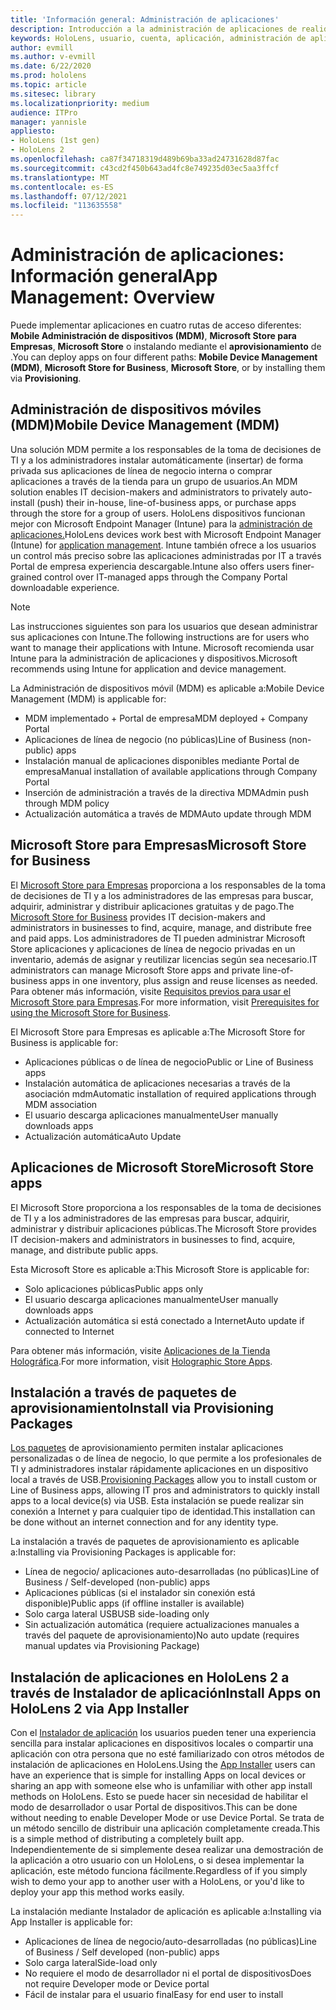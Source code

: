 ```yaml
---
title: 'Información general: Administración de aplicaciones'
description: Introducción a la administración de aplicaciones de realidad mixta con administración de dispositivos móviles, Microsoft Store para empresas y paquetes de aprovisionamiento.
keywords: HoloLens, usuario, cuenta, aplicación, administración de aplicaciones,
author: evmill
ms.author: v-evmill
ms.date: 6/22/2020
ms.prod: hololens
ms.topic: article
ms.sitesec: library
ms.localizationpriority: medium
audience: ITPro
manager: yannisle
appliesto:
- HoloLens (1st gen)
- HoloLens 2
ms.openlocfilehash: ca87f34718319d489b69ba33ad24731628d87fac
ms.sourcegitcommit: c43cd2f450b643ad4fc8e749235d03ec5aa3ffcf
ms.translationtype: MT
ms.contentlocale: es-ES
ms.lasthandoff: 07/12/2021
ms.locfileid: "113635558"
---
```

# <a name="app-management-overview"></a><span data-ttu-id="e051a-104">Administración de aplicaciones: Información general</span><span class="sxs-lookup"><span data-stu-id="e051a-104">App Management: Overview</span></span>

<span data-ttu-id="e051a-105">Puede implementar aplicaciones en cuatro rutas de acceso diferentes: **Mobile Administración de dispositivos (MDM)**, **Microsoft Store para Empresas**, **Microsoft Store** o instalando mediante el **aprovisionamiento** de .</span><span class="sxs-lookup"><span data-stu-id="e051a-105">You can deploy apps on four different paths: **Mobile Device Management (MDM)**, **Microsoft Store for Business**, **Microsoft Store**, or by installing them via **Provisioning**.</span></span>

## <a name="mobile-device-management-mdm"></a><span data-ttu-id="e051a-106">Administración de dispositivos móviles (MDM)</span><span class="sxs-lookup"><span data-stu-id="e051a-106">Mobile Device Management (MDM)</span></span>

<span data-ttu-id="e051a-107">Una solución MDM permite a los responsables de la toma de decisiones de TI y a los administradores instalar automáticamente (insertar) de forma privada sus aplicaciones de línea de negocio interna o comprar aplicaciones a través de la tienda para un grupo de usuarios.</span><span class="sxs-lookup"><span data-stu-id="e051a-107">An MDM solution enables IT decision-makers and administrators to privately auto-install (push) their in-house, line-of-business apps, or purchase apps through the store for a group of users.</span></span> <span data-ttu-id="e051a-108">HoloLens dispositivos funcionan mejor con Microsoft Endpoint Manager (Intune) para la [administración de aplicaciones.](app-deploy-intune.md)</span><span class="sxs-lookup"><span data-stu-id="e051a-108">HoloLens devices work best with Microsoft Endpoint Manager (Intune) for [application management](app-deploy-intune.md).</span></span> <span data-ttu-id="e051a-109">Intune también ofrece a los usuarios un control más preciso sobre las aplicaciones administradas por IT a través Portal de empresa experiencia descargable.</span><span class="sxs-lookup"><span data-stu-id="e051a-109">Intune also offers users finer-grained control over IT-managed apps through the Company Portal downloadable experience.</span></span>

> [!NOTE]
> <span data-ttu-id="e051a-110">Las instrucciones siguientes son para los usuarios que desean administrar sus aplicaciones con Intune.</span><span class="sxs-lookup"><span data-stu-id="e051a-110">The following instructions are for users who want to manage their applications with Intune.</span></span> <span data-ttu-id="e051a-111">Microsoft recomienda usar Intune para la administración de aplicaciones y dispositivos.</span><span class="sxs-lookup"><span data-stu-id="e051a-111">Microsoft recommends using Intune for application and device management.</span></span>

<span data-ttu-id="e051a-112">La Administración de dispositivos móvil (MDM) es aplicable a:</span><span class="sxs-lookup"><span data-stu-id="e051a-112">Mobile Device Management (MDM) is applicable for:</span></span>

* <span data-ttu-id="e051a-113">MDM implementado + Portal de empresa</span><span class="sxs-lookup"><span data-stu-id="e051a-113">MDM deployed + Company Portal</span></span>
* <span data-ttu-id="e051a-114">Aplicaciones de línea de negocio (no públicas)</span><span class="sxs-lookup"><span data-stu-id="e051a-114">Line of Business (non-public) apps</span></span>
* <span data-ttu-id="e051a-115">Instalación manual de aplicaciones disponibles mediante Portal de empresa</span><span class="sxs-lookup"><span data-stu-id="e051a-115">Manual installation of available applications through Company Portal</span></span>
* <span data-ttu-id="e051a-116">Inserción de administración a través de la directiva MDM</span><span class="sxs-lookup"><span data-stu-id="e051a-116">Admin push through MDM policy</span></span>
* <span data-ttu-id="e051a-117">Actualización automática a través de MDM</span><span class="sxs-lookup"><span data-stu-id="e051a-117">Auto update through MDM</span></span>

## <a name="microsoft-store-for-business"></a><span data-ttu-id="e051a-118">Microsoft Store para Empresas</span><span class="sxs-lookup"><span data-stu-id="e051a-118">Microsoft Store for Business</span></span>

<span data-ttu-id="e051a-119">El [Microsoft Store para Empresas](app-deploy-store-business.md) proporciona a los responsables de la toma de decisiones de TI y a los administradores de las empresas para buscar, adquirir, administrar y distribuir aplicaciones gratuitas y de pago.</span><span class="sxs-lookup"><span data-stu-id="e051a-119">The [Microsoft Store for Business](app-deploy-store-business.md) provides IT decision-makers and administrators in businesses to find, acquire, manage, and distribute free and paid apps.</span></span> <span data-ttu-id="e051a-120">Los administradores de TI pueden administrar Microsoft Store aplicaciones y aplicaciones de línea de negocio privadas en un inventario, además de asignar y reutilizar licencias según sea necesario.</span><span class="sxs-lookup"><span data-stu-id="e051a-120">IT administrators can manage Microsoft Store apps and private line-of-business apps in one inventory, plus assign and reuse licenses as needed.</span></span> <span data-ttu-id="e051a-121">Para obtener más información, visite [Requisitos previos para usar el Microsoft Store para Empresas](/microsoft-store/prerequisites-microsoft-store-for-business).</span><span class="sxs-lookup"><span data-stu-id="e051a-121">For more information, visit [Prerequisites for using the Microsoft Store for Business](/microsoft-store/prerequisites-microsoft-store-for-business).</span></span>

<span data-ttu-id="e051a-122">El Microsoft Store para Empresas es aplicable a:</span><span class="sxs-lookup"><span data-stu-id="e051a-122">The Microsoft Store for Business is applicable for:</span></span>

* <span data-ttu-id="e051a-123">Aplicaciones públicas o de línea de negocio</span><span class="sxs-lookup"><span data-stu-id="e051a-123">Public or Line of Business apps</span></span>
* <span data-ttu-id="e051a-124">Instalación automática de aplicaciones necesarias a través de la asociación mdm</span><span class="sxs-lookup"><span data-stu-id="e051a-124">Automatic installation of required applications through MDM association</span></span>
* <span data-ttu-id="e051a-125">El usuario descarga aplicaciones manualmente</span><span class="sxs-lookup"><span data-stu-id="e051a-125">User manually downloads apps</span></span>
* <span data-ttu-id="e051a-126">Actualización automática</span><span class="sxs-lookup"><span data-stu-id="e051a-126">Auto Update</span></span>

## <a name="microsoft-store-apps"></a><span data-ttu-id="e051a-127">Aplicaciones de Microsoft Store</span><span class="sxs-lookup"><span data-stu-id="e051a-127">Microsoft Store apps</span></span>

<span data-ttu-id="e051a-128">El Microsoft Store proporciona a los responsables de la toma de decisiones de TI y a los administradores de las empresas para buscar, adquirir, administrar y distribuir aplicaciones públicas.</span><span class="sxs-lookup"><span data-stu-id="e051a-128">The Microsoft Store provides IT decision-makers and administrators in businesses to find, acquire, manage, and distribute public apps.</span></span>

<span data-ttu-id="e051a-129">Esta Microsoft Store es aplicable a:</span><span class="sxs-lookup"><span data-stu-id="e051a-129">This Microsoft Store is applicable for:</span></span>

* <span data-ttu-id="e051a-130">Solo aplicaciones públicas</span><span class="sxs-lookup"><span data-stu-id="e051a-130">Public apps only</span></span>
* <span data-ttu-id="e051a-131">El usuario descarga aplicaciones manualmente</span><span class="sxs-lookup"><span data-stu-id="e051a-131">User manually downloads apps</span></span>
* <span data-ttu-id="e051a-132">Actualización automática si está conectado a Internet</span><span class="sxs-lookup"><span data-stu-id="e051a-132">Auto update if connected to Internet</span></span>

<span data-ttu-id="e051a-133">Para obtener más información, visite [Aplicaciones de la Tienda Holográfica](/hololens/holographic-store-apps).</span><span class="sxs-lookup"><span data-stu-id="e051a-133">For more information, visit [Holographic Store Apps](/hololens/holographic-store-apps).</span></span>

## <a name="install-via-provisioning-packages"></a><span data-ttu-id="e051a-134">Instalación a través de paquetes de aprovisionamiento</span><span class="sxs-lookup"><span data-stu-id="e051a-134">Install via Provisioning Packages</span></span>

<span data-ttu-id="e051a-135">[Los paquetes](app-deploy-provisioning-package.md) de aprovisionamiento permiten instalar aplicaciones personalizadas o de línea de negocio, lo que permite a los profesionales de TI y administradores instalar rápidamente aplicaciones en un dispositivo local a través de USB.</span><span class="sxs-lookup"><span data-stu-id="e051a-135">[Provisioning Packages](app-deploy-provisioning-package.md) allow you to install custom or Line of Business apps, allowing IT pros and administrators to quickly install apps to a local device(s) via USB.</span></span> <span data-ttu-id="e051a-136">Esta instalación se puede realizar sin conexión a Internet y para cualquier tipo de identidad.</span><span class="sxs-lookup"><span data-stu-id="e051a-136">This installation can be done without an internet connection and for any identity type.</span></span>

<span data-ttu-id="e051a-137">La instalación a través de paquetes de aprovisionamiento es aplicable a:</span><span class="sxs-lookup"><span data-stu-id="e051a-137">Installing via Provisioning Packages is applicable for:</span></span>

* <span data-ttu-id="e051a-138">Línea de negocio/ aplicaciones auto-desarrolladas (no públicas)</span><span class="sxs-lookup"><span data-stu-id="e051a-138">Line of Business / Self-developed (non-public) apps</span></span>
* <span data-ttu-id="e051a-139">Aplicaciones públicas (si el instalador sin conexión está disponible)</span><span class="sxs-lookup"><span data-stu-id="e051a-139">Public apps (if offline installer is available)</span></span>
* <span data-ttu-id="e051a-140">Solo carga lateral USB</span><span class="sxs-lookup"><span data-stu-id="e051a-140">USB side-loading only</span></span>
* <span data-ttu-id="e051a-141">Sin actualización automática (requiere actualizaciones manuales a través del paquete de aprovisionamiento)</span><span class="sxs-lookup"><span data-stu-id="e051a-141">No auto update (requires manual updates via Provisioning Package)</span></span>

## <a name="install-apps-on-hololens-2-via-app-installer"></a><span data-ttu-id="e051a-142">Instalación de aplicaciones en HoloLens 2 a través de Instalador de aplicación</span><span class="sxs-lookup"><span data-stu-id="e051a-142">Install Apps on HoloLens 2 via App Installer</span></span>

<span data-ttu-id="e051a-143">Con el [Instalador de aplicación](app-deploy-app-installer.md) los usuarios pueden tener una experiencia sencilla para instalar aplicaciones en dispositivos locales o compartir una aplicación con otra persona que no esté familiarizado con otros métodos de instalación de aplicaciones en HoloLens.</span><span class="sxs-lookup"><span data-stu-id="e051a-143">Using the [App Installer](app-deploy-app-installer.md) users can have an experience that is simple for installing Apps on local devices or sharing an app with someone else who is unfamiliar with other app install methods on HoloLens.</span></span> <span data-ttu-id="e051a-144">Esto se puede hacer sin necesidad de habilitar el modo de desarrollador o usar Portal de dispositivos.</span><span class="sxs-lookup"><span data-stu-id="e051a-144">This can be done without needing to enable Developer Mode or use Device Portal.</span></span> <span data-ttu-id="e051a-145">Se trata de un método sencillo de distribuir una aplicación completamente creada.</span><span class="sxs-lookup"><span data-stu-id="e051a-145">This is a simple method of distributing a completely built app.</span></span> <span data-ttu-id="e051a-146">Independientemente de si simplemente desea realizar una demostración de la aplicación a otro usuario con un HoloLens, o si desea implementar la aplicación, este método funciona fácilmente.</span><span class="sxs-lookup"><span data-stu-id="e051a-146">Regardless of if you simply wish to demo your app to another user with a HoloLens, or you'd like to deploy your app this method works easily.</span></span>

<span data-ttu-id="e051a-147">La instalación mediante Instalador de aplicación es aplicable a:</span><span class="sxs-lookup"><span data-stu-id="e051a-147">Installing via App Installer is applicable for:</span></span>

* <span data-ttu-id="e051a-148">Aplicaciones de línea de negocio/auto-desarrolladas (no públicas)</span><span class="sxs-lookup"><span data-stu-id="e051a-148">Line of Business / Self developed (non-public) apps</span></span>
* <span data-ttu-id="e051a-149">Solo carga lateral</span><span class="sxs-lookup"><span data-stu-id="e051a-149">Side-load only</span></span>
* <span data-ttu-id="e051a-150">No requiere el modo de desarrollador ni el portal de dispositivos</span><span class="sxs-lookup"><span data-stu-id="e051a-150">Does not require Developer mode or Device portal</span></span>
* <span data-ttu-id="e051a-151">Fácil de instalar para el usuario final</span><span class="sxs-lookup"><span data-stu-id="e051a-151">Easy for end user to install</span></span>
